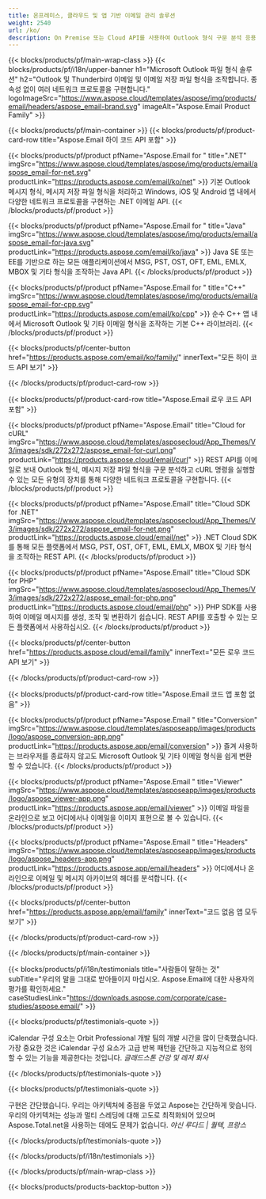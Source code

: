 ```yaml
---
title: 온프레미스, 클라우드 및 앱 기반 이메일 관리 솔루션 
weight: 2540
url: /ko/
description: On Premise 또는 Cloud API를 사용하여 Outlook 형식 구문 분석 응용 프로그램을 개발하거나 단순히 크로스 플랫폼 앱을 사용하여 Microsoft Outlook 형식을 보고, 비교하고, 검사하거나 변환합니다.
---
```


{{< blocks/products/pf/main-wrap-class >}}
{{< blocks/products/pf/i18n/upper-banner h1="Microsoft Outlook 파일 형식 솔루션" h2="Outlook 및 Thunderbird 이메일 및 이메일 저장 파일 형식을 조작합니다. 종속성 없이 여러 네트워크 프로토콜을 구현합니다." logoImageSrc="https://www.aspose.cloud/templates/aspose/img/products/email/headers/aspose_email-brand.svg" imageAlt="Aspose.Email Product Family" >}}

{{< blocks/products/pf/main-container >}}
{{< blocks/products/pf/product-card-row title="Aspose.Email 하이 코드 API 포함" >}}

{{< blocks/products/pf/product pfName="Aspose.Email for " title=".NET" imgSrc="https://www.aspose.cloud/templates/aspose/img/products/email/aspose_email-for-net.svg" productLink="https://products.aspose.com/email/ko/net" >}}
기본 Outlook 메시지 형식, 메시지 저장 파일 형식을 처리하고 Windows, iOS 및 Android 앱 내에서 다양한 네트워크 프로토콜을 구현하는 .NET 이메일 API.
{{< /blocks/products/pf/product >}}

{{< blocks/products/pf/product pfName="Aspose.Email for " title="Java" imgSrc="https://www.aspose.cloud/templates/aspose/img/products/email/aspose_email-for-java.svg" productLink="https://products.aspose.com/email/ko/java" >}}
Java SE 또는 EE를 기반으로 하는 모든 애플리케이션에서 MSG, PST, OST, OFT, EML, EMLX, MBOX 및 기타 형식을 조작하는 Java API.
{{< /blocks/products/pf/product >}}

{{< blocks/products/pf/product pfName="Aspose.Email for " title="C++" imgSrc="https://www.aspose.cloud/templates/aspose/img/products/email/aspose_email-for-cpp.svg" productLink="https://products.aspose.com/email/ko/cpp" >}}
순수 C++ 앱 내에서 Microsoft Outlook 및 기타 이메일 형식을 조작하는 기본 C++ 라이브러리.
{{< /blocks/products/pf/product >}}

{{< blocks/products/pf/center-button href="https://products.aspose.com/email/ko/family/" innerText="모든 하이 코드 API 보기" >}}

{{< /blocks/products/pf/product-card-row >}}

{{< blocks/products/pf/product-card-row title="Aspose.Email 로우 코드 API 포함" >}}

{{< blocks/products/pf/product pfName="Aspose.Email" title="Cloud for cURL" imgSrc="https://www.aspose.cloud/templates/asposecloud/App_Themes/V3/images/sdk/272x272/aspose_email-for-curl.png" productLink="https://products.aspose.cloud/email/curl" >}}
REST API를 이메일로 보내 Outlook 형식, 메시지 저장 파일 형식을 구문 분석하고 cURL 명령을 실행할 수 있는 모든 유형의 장치를 통해 다양한 네트워크 프로토콜을 구현합니다.
{{< /blocks/products/pf/product >}}

{{< blocks/products/pf/product pfName="Aspose.Email" title="Cloud SDK for .NET" imgSrc="https://www.aspose.cloud/templates/asposecloud/App_Themes/V3/images/sdk/272x272/aspose_email-for-net.png" productLink="https://products.aspose.cloud/email/net" >}}
.NET Cloud SDK를 통해 모든 플랫폼에서 MSG, PST, OST, OFT, EML, EMLX, MBOX 및 기타 형식을 조작하는 REST API.
{{< /blocks/products/pf/product >}}

{{< blocks/products/pf/product pfName="Aspose.Email" title="Cloud SDK for PHP" imgSrc="https://www.aspose.cloud/templates/asposecloud/App_Themes/V3/images/sdk/272x272/aspose_email-for-php.png" productLink="https://products.aspose.cloud/email/php" >}}
PHP SDK를 사용하여 이메일 메시지를 생성, 조작 및 변환하기 쉽습니다. REST API를 호출할 수 있는 모든 플랫폼에서 사용하십시오.
{{< /blocks/products/pf/product >}}

{{< blocks/products/pf/center-button href="https://products.aspose.cloud/email/family" innerText="모든 로우 코드 API 보기" >}}

{{< /blocks/products/pf/product-card-row >}}

{{< blocks/products/pf/product-card-row title="Aspose.Email 코드 앱 포함 없음" >}}

{{< blocks/products/pf/product pfName="Aspose.Email " title="Conversion" imgSrc="https://www.aspose.cloud/templates/asposeapp/images/products/logo/aspose_conversion-app.png" productLink="https://products.aspose.app/email/conversion" >}}
즐겨 사용하는 브라우저를 종료하지 않고도 Microsoft Outlook 및 기타 이메일 형식을 쉽게 변환할 수 있습니다.
{{< /blocks/products/pf/product >}}

{{< blocks/products/pf/product pfName="Aspose.Email " title="Viewer" imgSrc="https://www.aspose.cloud/templates/asposeapp/images/products/logo/aspose_viewer-app.png" productLink="https://products.aspose.app/email/viewer" >}}
이메일 파일을 온라인으로 보고 어디에서나 이메일을 이미지 표현으로 볼 수 있습니다. 
{{< /blocks/products/pf/product >}}

{{< blocks/products/pf/product pfName="Aspose.Email " title="Headers" imgSrc="https://www.aspose.cloud/templates/asposeapp/images/products/logo/aspose_headers-app.png" productLink="https://products.aspose.app/email/headers" >}}
어디에서나 온라인으로 이메일 및 메시지 아카이브의 헤더를 분석합니다.
{{< /blocks/products/pf/product >}}

{{< blocks/products/pf/center-button href="https://products.aspose.app/email/family" innerText="코드 없음 앱 모두 보기" >}}

{{< /blocks/products/pf/product-card-row >}}

{{< /blocks/products/pf/main-container >}}

{{< blocks/products/pf/i18n/testimonials title="사람들이 말하는 것" subTitle="우리의 말을 그대로 받아들이지 마십시오. Aspose.Email에 대한 사용자의 평가를 확인하세요." caseStudiesLink="https://downloads.aspose.com/corporate/case-studies/aspose.email/" >}}

{{< blocks/products/pf/testimonials-quote >}}
<p class="first">
 iCalendar 구성 요소는 Orbit Professional 개발 팀의 개발 시간을 많이 단축했습니다. 가장 중요한 것은 iCalendar 구성 요소가 고급 반복 패턴을 간단하고 지능적으로 정의할 수 있는 기능을 제공한다는 것입니다.
 <em>
  글래드스톤 건강 및 레저 회사
 </em>
</p>

{{< /blocks/products/pf/testimonials-quote >}}

{{< blocks/products/pf/testimonials-quote >}}
<p class="second">
 구현은 간단했습니다. 우리는 아키텍처에 중점을 두었고 Aspose는 간단하게 맞습니다. 우리의 아키텍처는 성능과 멀티 스레딩에 대해 고도로 최적화되어 있으며 Aspose.Total.net을 사용하는 데에도 문제가 없습니다.
 <em>
  야신 루다드 | 퀄텍, 프랑스
 </em>
</p>

{{< /blocks/products/pf/testimonials-quote >}}

{{< /blocks/products/pf/i18n/testimonials >}}

{{< /blocks/products/pf/main-wrap-class >}}

{{< blocks/products/products-backtop-button >}}